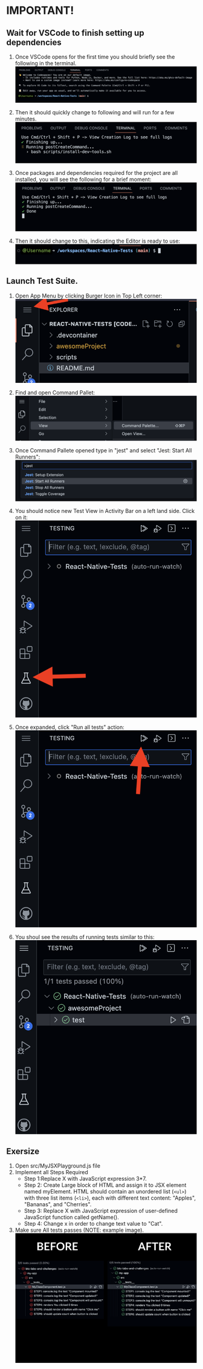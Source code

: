 # IMPORTANT!
## Wait for VSCode to finish setting up dependencies

1. Once VSCode opens for the first time you should briefly see the following in the terminal. 
![](startupImages/1st_step.png)

2. Then it should quickly change to following and will run for a few minutes.
![](startupImages/2nd_step.png)

3. Once packages and dependencies required for the project are all installed, you will see the following for a brief moment:
![](startupImages/3rd_step.png)


4. Then it should change to this, indicating the Editor is ready to use:
![](startupImages/4th_step.png)

## Launch Test Suite.

1. Open App Menu by clicking Burger Icon in Top Left corner:
![](startupImages/5th_step.png)

2. Find and open Command Pallet:
![](startupImages/6th_step.png)

3. Once Command Pallete opened type in "jest" and select "Jest: Start All Runners":
![](startupImages/7th_step.png)

4. You should notice new Test View in Activity Bar on a left land side. Click on it:
![](startupImages/8th_step.png)

4. Once expanded, click "Run all tests" action:
![](startupImages/9th_step.png)

5. You shoul see the results of running tests similar to this:
![](startupImages/10th_step.png)

## Exersize 

1. Open src/MyJSXPlayground.js file
2. Implement all Steps Required
    - Step 1:Replace X with JavaScript expression 3*7.
    - Step 2: Create Large block of HTML and assign it to JSX element named myElement. HTML should contain an unordered list (`<ul>`) with three list items (`<li>`), each with different text content: "Apples", "Bananas", and "Cherries".
    - Step 3: Replace X with JavaScript expression of user-defined JavaScript function called getName().
    - Step 4: Change x in order to change text value to "Cat".
3. Make sure All tests passes (NOTE: example image).
![](startupImages/tests_passing.png)
